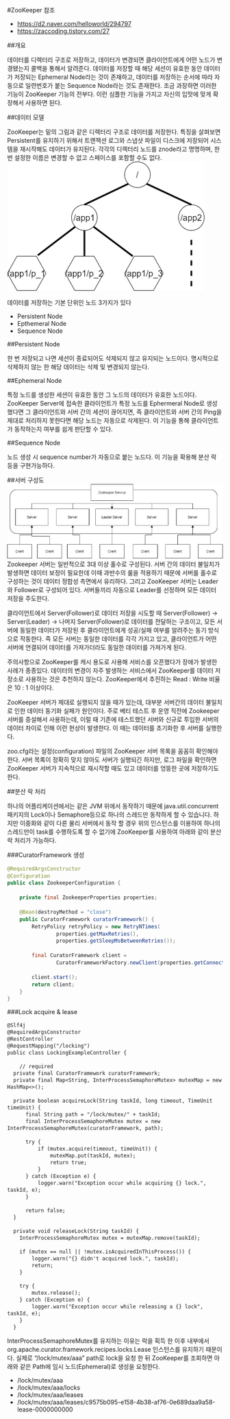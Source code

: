 #ZooKeeper
참조
- https://d2.naver.com/helloworld/294797
- https://zaccoding.tistory.com/27

##개요

데이터를 디렉터리 구조로 저장하고, 데이터가 변경되면 클라이언트에게 어떤 노드가 변경됐는지 콜백을 통해서 알려준다. 데이터를 저장할 때 해당 세션이 유효한 동안 데이터가 저장되는 Ephemeral Node라는 것이 존재하고, 데이터를 저장하는 순서에 따라 자동으로 일련번호가 붙는 Sequence Node라는 것도 존재한다. 조금 과장하면 이러한 기능이 ZooKeeper 기능의 전부다. 이런 심플한 기능을 가지고 자신의 입맛에 맞게 확장해서 사용하면 된다.

##데이터 모델

ZooKeeper는 밑의 그림과 같은 디렉터리 구조로 데이터를 저장한다. 특징을 살펴보면 Persistent를 유지하기 위해서 트랜잭션 로그와 스냅샷 파일이 디스크에 저장되어 시스템을 재시작해도 데이터가 유지된다. 각각의 디렉터리 노드를 znode라고 명명하며, 한 번 설정한 이름은 변경할 수 없고 스페이스를 포함할 수도 없다.  
![](../../images/ZooKeeper-DataModel.png)
  
데이터를 저장하는 기본 단위인 노드 3가지가 있다
- Persistent Node
- Epthemeral Node
- Sequence Node

##Persistent Node

한 번 저장되고 나면 세션이 종료되어도 삭제되지 않고 유지되는 노드이다. 명시적으로 삭제하지 않는 한 해당 데이터는 삭제 및 변경되지 않는다.

##Ephemeral Node

특정 노드를 생성한 세션이 유효한 동안 그 노드의 데이터가 유효한 노드이다. ZooKeeper Server에 접속한 클라이언트가 특정 노드를 Ephermeral Node로 생성했다면 그 클라이언트와 서버 간의 세션이 끊어지면, 즉 클라이언트와 서버 간의 Ping을 제대로 처리하지 못한다면 해당 노드는 자동으로 삭제된다. 이 기능을 통해 클라이언트가 동작하는지 여부를 쉽게 판단할 수 있다.

##Sequence Node

노드 생성 시 sequence number가 자동으로 붙는 노드다. 이 기능을 확용해 분산 락 등을 구현가능하다.

##서버 구성도  
![](../../images/ZooKeeper-Architecture.jpg)  
Zookeeper 서버는 일반적으로 3대 이상 홀수로 구성된다. 서버 간의 데이터 불일치가 발생하면 데이터 보정이 필요한데 이때 과반수의 룰을 적용하기 때문에 서버를 홀수로 구성하는 것이 데이터 정합성 측면에서 유리하다. 그리고 ZooKeeper 서버는 Leader와 Follower로 구성되어 있다. 서버들끼리 자동으로 Leader를 선정하며 모든 데이터 저장을 주도한다.

클라이언트에서 Server(Follower)로 데이터 저장을 시도할 때 Server(Follower) → Server(Leader) → 나머지 Server(Follower)로 데이터를 전달하는 구조이고, 모든 서버에 동일한 데이터가 저장된 후 클라이언트에게 성공/실패 여부를 알려주는 동기 방식으로 작동한다. 즉 모든 서버는 동일한 데이터를 각각 가지고 있고, 클라이언트가 어떤 서버에 연결되어 데이터를 가져가더라도 동일한 데이터를 가져가게 된다.

주의사항으로 ZooKeeper를 캐시 용도로 사용해 서비스를 오픈했다가 장애가 발생한 사례가 종종있다. 데이터의 변경이 자주 발생하는 서비스에서 ZooKeeper를 데이터 저장소로 사용하는 것은 추천하지 않는다. ZooKeeper에서 추진하는 Read : Write 비율은 10 : 1 이상이다.

ZooKeeper 서버가 제대로 실행되지 않을 때가 있는데, 대부분 서버간의 데이터 불일치로 인한 데이터 동기화 실패가 원인이다. 주로 베티 테스트 후 운영 직전에 Zookeeper 서버를 증설해서 사용하는데, 이럴 때 기존에 테스트했던 서버와 신규로 투입한 서버의 데이터 차이로 인해 이런 현상이 발생한다. 이 때는 데이터를 초기화한 후 서버를 실행한다.

zoo.cfg라는 설정(configuration) 파일의 ZooKeeper 서버 목록을 꼼꼼히 확인해야한다. 서버 목록이 정확히 맞지 않아도 서버가 실행되긴 하지만, 로그 파일을 확인하면 ZooKeeper 서버가 지속적으로 재시작할 때도 있고 데이터를 엉뚱한 곳에 저장하기도 한다.

##분산 락 처리

하나의 어플리케이션에서는 같은 JVM 위에서 동작하기 때문에 java.util.concurrent 패키지의 Lock이나 Semaphore등으로 하나의 스레드만 동작하게 할 수 있습니다. 하지만 이중화와 같이 다른 물리 서버에서 동작 할 경우 위의 인스턴스를 이용하여 하나의 스레드만이 task를 수행하도록 할 수 없기에 ZooKeeper를 사용하여 아래와 같이 분산 락 처리가 가능하다.

###CuratorFramework 생성

```java
@RequiredArgsConstructor
@Configuration
public class ZookeeperConfiguration {

    private final ZookeeperProperties properties;

    @Bean(destroyMethod = "close")
    public CuratorFramework curatorFramework() {
        RetryPolicy retryPolicy = new RetryNTimes(
                properties.getMaxRetries(),
                properties.getSleepMsBetweenRetries());

        final CuratorFramework client =
                CuratorFrameworkFactory.newClient(properties.getConnectString(), retryPolicy);

        client.start();
        return client;
    }
}
```

###Lock acquire & lease

```
@Slf4j
@RequiredArgsConstructor
@RestController
@RequestMapping("/locking")
public class LockingExampleController {

    // required
  private final CuratorFramework curatorFramework;
  private final Map<String, InterProcessSemaphoreMutex> mutexMap = new HashMap<>();

  private boolean acquireLock(String taskId, long timeout, TimeUnit timeUnit) {
      final String path = "/lock/mutex/" + taskId;
      final InterProcessSemaphoreMutex mutex = new InterProcessSemaphoreMutex(curatorFramework, path);

      try {
          if (mutex.acquire(timeout, timeUnit)) {
              mutexMap.put(taskId, mutex);
              return true;
          }
      } catch (Exception e) {
          logger.warn("Exception occur while acquiring {} lock.", taskId, e);
      }

      return false;
  }

  private void releaseLock(String taskId) {
    InterProcessSemaphoreMutex mutex = mutexMap.remove(taskId);

    if (mutex == null || !mutex.isAcquiredInThisProcess()) {
        logger.warn("{} didn't acquired lock.", taskId);
        return;
    }

    try {
        mutex.release();
    } catch (Exception e) {
        logger.warn("Exception occur while releasing a {} lock", taskId, e);
    }
  }

```

InterProcessSemaphoreMutex를 유지하는 이유는 락을 획득 한 이후 내부에서 org.apache.curator.framework.recipes.locks.Lease 인스턴스를 유지하기 때문이다. 실제로 “/lock/mutex/aaa” path로 lock을 요청 한 뒤 ZooKeeper를 조회하면 아래와 같은 Path에 임시 노드(Ephemeral)로 생성을 요청한다.
- /lock/mutex/aaa
- /lock/mutex/aaa/locks
- /lock/mutex/aaa/leases
- /lock/mutex/aaa/leases/c9575b095-e158-4b38-af76-0e689daa9a58-lease-0000000000
